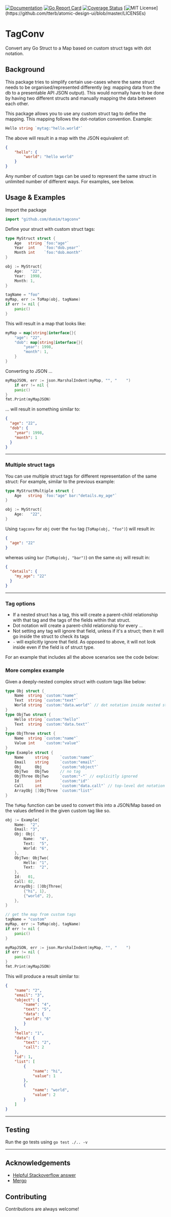 [![Documentation](https://godoc.org/github.com/dumim/tagconv?status.svg)](http://godoc.org/github.com/dumim/tagconv)
[![Go Report Card](https://goreportcard.com/badge/github.com/dumim/tagconv)](https://goreportcard.com/report/github.com/dumim/tagconv)
[![Coverage Status](https://coveralls.io/repos/github/dumim/tagconv/badge.svg?branch=main)](https://coveralls.io/github/dumim/tagconv?branch=main)
[![MIT License](https://img.shields.io/apm/l/atomic-design-ui.svg?)](https://github.com/tterb/atomic-design-ui/blob/master/LICENSEs)

# TagConv
Convert any Go Struct to a Map based on custom struct tags with dot notation.

## Background
This package tries to simplify certain use-cases where the same struct needs to be organised/represented differently (eg: mapping data from the db to a presentable API JSON output).
This would normally have to be done by having two different structs and manually mapping the data between each other.


This package allows you to use any custom struct tag to define the mapping.
This mapping follows the dot-notation convention. Example:
```go
Hello string `mytag:"hello.world"`
```
The above will result in a map with the JSON equivalent of:
```json
{
    "hello": {
        "world": "hello world"
    }
}
```
Any number of custom tags can be used to represent the same struct in unlimited number of different ways. For examples, see below.


## Usage & Examples

Import the package
```go
import "github.com/dumim/tagconv"
```

Define your struct with custom struct tags:

```go
type MyStruct struct {
    Age   string `foo:"age"`
    Year  int    `foo:"dob.year"`
    Month int    `foo:"dob.month"`
}

obj := MyStruct{
    Age:   "22",
    Year:  1998,
    Month: 1,
}

tagName = "foo"
myMap, err := ToMap(obj, tagName)
if err != nil {
    panic()
}
```
This will result in a map that looks like:
```go
myMap = map[string]interface{}{
	"age": "22",
	"dob": map[string]interface{}{
	    "year": 1998,
	    "month": 1,
    }
}
```
Converting to JSON ...
```go
myMapJSON, err := json.MarshalIndent(myMap, "", "    ")
    if err != nil {
    panic()
}
fmt.Print(myMapJSON)
```
... will result in something similar to:
```json
{
  "age": "22",
  "dob": {
    "year": 1998,
    "month": 1
  }
}
```

---
### Multiple struct tags

You can use multiple struct tags for different representation of the same struct:
For example, similar to the previous example:
```go
type MyStructMultiple struct {
    Age   string `foo:"age" bar:"details.my_age"`
}

obj := MyStruct{
    Age:   "22",
}
```
Using `tagconv` for `obj` over the `foo` tag (`ToMap(obj, "foo")`) will result in:
```json
{
  "age": "22"
}
```
whereas using `bar` (`ToMap(obj, "bar")`) on the same `obj` will result in:
```json
{
  "details": {
    "my_age": "22"
  }
}
```
---
### Tag options
- If a nested struct has a tag, this will create a parent-child relationship with that tag and the tags of the fields within that struct.
- Dot notation will create a parent-child relationship for every `.`.
- Not setting any tag will ignore that field, unless if it's a struct; then it will go inside the struct to check its tags
- `-` will explicitly ignore that field. As opposed to above, it will not look inside even if the field is of struct type.

For an example that includes all the above scenarios see the code below:


### More complex example

Given a deeply-nested complex struct with custom tags like below:
```go
type Obj struct {
	Name  string `custom:"name"`
	Text  string `custom:"text"`
	World string `custom:"data.world"` // dot notation inside nested struct
}
type ObjTwo struct {
	Hello string `custom:"hello"`
	Text  string `custom:"data.text"`
}
type ObjThree struct {
	Name  string `custom:"name"`
	Value int    `custom:"value"`
}
type Example struct {
	Name     string     `custom:"name"`
	Email    string     `custom:"email"`
	Obj      Obj        `custom:"object"`
	ObjTwo   ObjTwo     // no tag
	ObjThree ObjTwo     `custom:"-"` // explicitly ignored
	Id       int        `custom:"id"`
	Call     int        `custom:"data.call"` // top-level dot notation
	ArrayObj []ObjThree `custom:"list"`
}
```
The `ToMap` function can be used to convert this into a JSON/Map based on the values defined in the given custom tag like so.
```go
obj := Example{
    Name:  "2",
    Email: "3",
    Obj: Obj{
        Name:  "4",
        Text:  "5",
        World: "6",
    },
    ObjTwo: ObjTwo{
        Hello: "1",
        Text:  "2",
    },
    Id:   01,
    Call: 02,
    ArrayObj: []ObjThree{
        {"hi", 1},
        {"world", 2},
    },
}

// get the map from custom tags
tagName = "custom"
myMap, err := ToMap(obj, tagName)
if err != nil {
    panic()
}

myMapJSON, err := json.MarshalIndent(myMap, "", "    ")
if err != nil {
    panic()
}
fmt.Print(myMapJSON)
```
This will produce a result similar to:
```json
{
    "name": "2",
    "email": "3",
    "object": {
        "name": "4",
        "text": "5",
        "data": {
        "world": "6"
        }
    },
    "hello": "1",
    "data": {
        "text": "2",
        "call": 2
    },
    "id": 1,
    "list": [
        {
            "name": "hi",
            "value": 1
        },
        {
            "name": "world",
            "value": 2
        }
    ]
}
```
---

## Testing
Run the go tests using `go test ./.. -v`


---

## Acknowledgements

- [Helpful Stackoverflow answer](https://stackoverflow.com/a/7794127/10340220)
- [Mergo](https://github.com/imdario/mergo)
## Contributing

Contributions are always welcome!
